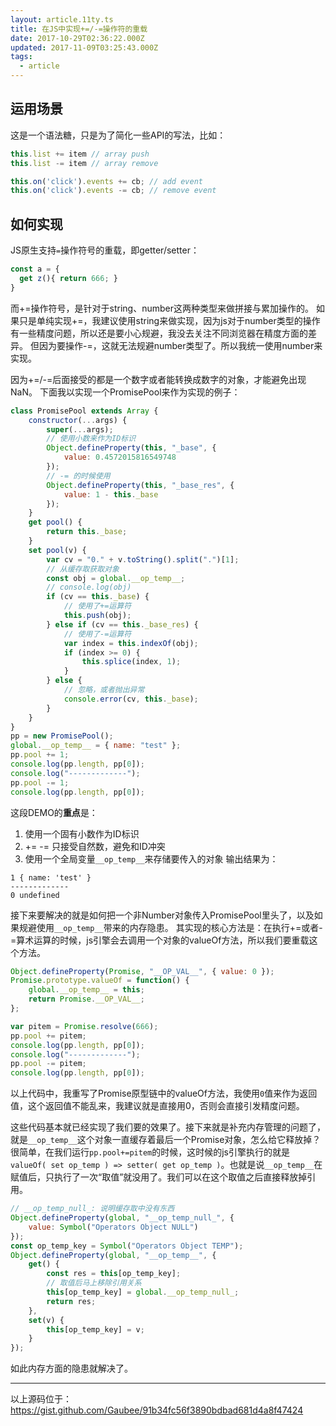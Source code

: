 ```yaml
---
layout: article.11ty.ts
title: 在JS中实现+=/-=操作符的重载
date: 2017-10-29T02:36:22.000Z
updated: 2017-11-09T03:25:43.000Z
tags:
  - article
---
```


## 运用场景
这是一个语法糖，只是为了简化一些API的写法，比如：
```js
this.list += item // array push
this.list -= item // array remove
```
```js
this.on('click').events += cb; // add event
this.on('click').events -= cb; // remove event
```
## 如何实现

JS原生支持`=`操作符号的重载，即getter/setter：
```js
const a = {
  get z(){ return 666; }
}
```
而+=操作符号，是针对于string、number这两种类型来做拼接与累加操作的。
如果只是单纯实现+=，我建议使用string来做实现，因为js对于number类型的操作有一些精度问题，所以还是要小心规避，我没去关注不同浏览器在精度方面的差异。
但因为要操作-=，这就无法规避number类型了。所以我统一使用number来实现。

因为+=/-=后面接受的都是一个数字或者能转换成数字的对象，才能避免出现NaN。
下面我以实现一个PromisePool来作为实现的例子：
```js
class PromisePool extends Array {
	constructor(...args) {
		super(...args);
		// 使用小数来作为ID标识
		Object.defineProperty(this, "_base", {
			value: 0.4572015816549748
		});
		// -= 的时候使用
		Object.defineProperty(this, "_base_res", {
			value: 1 - this._base
		});
	}
	get pool() {
		return this._base;
	}
	set pool(v) {
		var cv = "0." + v.toString().split(".")[1];
		// 从缓存取获取对象
		const obj = global.__op_temp__;
		// console.log(obj)
		if (cv == this._base) {
			// 使用了+=运算符
			this.push(obj);
		} else if (cv == this._base_res) {
			// 使用了-=运算符
			var index = this.indexOf(obj);
			if (index >= 0) {
				this.splice(index, 1);
			}
		} else {
			// 忽略，或者抛出异常
			console.error(cv, this._base);
		}
	}
}
pp = new PromisePool();
global.__op_temp__ = { name: "test" };
pp.pool += 1;
console.log(pp.length, pp[0]);
console.log("-------------");
pp.pool -= 1;
console.log(pp.length, pp[0]);
```
这段DEMO的**重点**是：
1. 使用一个固有小数作为ID标识
2. += -= 只接受自然数，避免和ID冲突
3. 使用一个全局变量`__op_temp__`来存储要传入的对象
输出结果为：
```
1 { name: 'test' }
-------------
0 undefined
```

接下来要解决的就是如何把一个非Number对象传入PromisePool里头了，以及如果规避使用`__op_temp__`带来的内存隐患。
其实现的核心方法是：在执行+=或者-=算术运算的时候，js引擎会去调用一个对象的valueOf方法，所以我们要重载这个方法。
```js
Object.defineProperty(Promise, "__OP_VAL__", { value: 0 });
Promise.prototype.valueOf = function() {
	global.__op_temp__ = this;
	return Promise.__OP_VAL__;
};

var pitem = Promise.resolve(666);
pp.pool += pitem;
console.log(pp.length, pp[0]);
console.log("-------------");
pp.pool -= pitem;
console.log(pp.length, pp[0]);
```
以上代码中，我重写了Promise原型链中的valueOf方法，我使用`0`值来作为返回值，这个返回值不能乱来，我建议就是直接用0，否则会直接引发精度问题。

这些代码基本就已经实现了我们要的效果了。接下来就是补充内存管理的问题了，就是`__op_temp__`这个对象一直缓存着最后一个Promise对象，怎么给它释放掉？
很简单，在我们运行`pp.pool+=pitem`的时候，这时候的js引擎执行的就是`valueOf( set op_temp ) => setter( get op_temp )`。也就是说`__op_temp__`在赋值后，只执行了一次“取值”就没用了。我们可以在这个取值之后直接释放掉引用。
```js
// __op_temp_null_: 说明缓存取中没有东西
Object.defineProperty(global, "__op_temp_null_", {
	value: Symbol("Operators Object NULL")
});
const op_temp_key = Symbol("Operators Object TEMP");
Object.defineProperty(global, "__op_temp__", {
	get() {
		const res = this[op_temp_key];
		// 取值后马上移除引用关系
		this[op_temp_key] = global.__op_temp_null_;
		return res;
	},
	set(v) {
		this[op_temp_key] = v;
	}
});
```
如此内存方面的隐患就解决了。

--------

以上源码位于：https://gist.github.com/Gaubee/91b34fc56f3890bdbad681d4a8f47424
